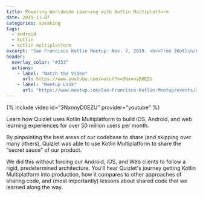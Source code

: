 ```yaml
---
title: Powering Worldwide Learning with Kotlin Multiplatform
date: 2019-11-07
categories: speaking
tags:
  - android
  - kotlin
  - kotlin multiplatform
excerpt: "San Francisco Kotlin Meetup: Nov. 7, 2019. <br>Free [Kotlin/Everywhere](https://events.withgoogle.com/kotlin-everywhere/) community event!"
header:
  overlay_color: "#333"
  actions:
    - label: "Watch the Video"
      url: https://www.youtube.com/watch?v=3NxnnyD0EZU
    - label: "Meetup Link"
      url: "https://www.meetup.com/San-Francisco-Kotlin-Meetup/events/265602166/"
---
```


{% include video id="3NxnnyD0EZU" provider="youtube" %}

Learn how Quizlet uses Kotlin Multiplatform to build iOS, Android, and web learning experiences for over 50 million users per month. 

By pinpointing the best areas of our codebase to share (and skipping over many others), Quizlet was able to use Kotlin Multiplatform to share the “secret sauce” of our product. 

We did this without forcing our Android, iOS, and Web clients to follow a rigid, predetermined architecture. You'll hear Quizlet's journey getting Kotlin Multiplatform into production, how it compares to other approaches of sharing code, and (most importantly) lessons about shared code that we learned along the way.
